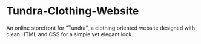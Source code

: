 # Tundra-Clothing-Website
An online storefront for "Tundra", a clothing oriented website designed with clean HTML and CSS for a simple yet elegant look.
